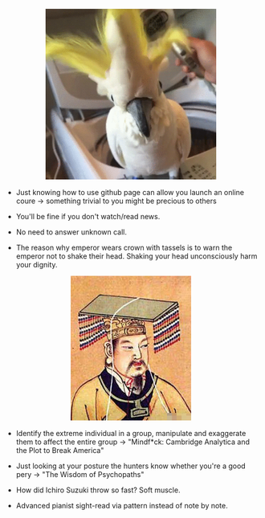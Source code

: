 <p align="center">
<img src="blow.gif" width="340"/>
</p>

* Just knowing how to use github page can allow you launch an online coure -> something trivial to you might be precious to others 

* You'll be fine if you don't watch/read news.

* No need to answer unknown call.

* The reason why emperor wears crown with tassels is to warn the emperor not to shake their head. Shaking your head unconsciously harm your dignity.

<p align="center">
<img src="crown.jpg" width="240"/>
</p>

* Identify the extreme individual in a group, manipulate and exaggerate them to affect the entire group -> "Mindf*ck: Cambridge Analytica and the Plot to Break America"

* Just looking at your posture the hunters know whether you're a good pery -> "The Wisdom of Psychopaths"

* How did Ichiro Suzuki throw so fast? Soft muscle.

* Advanced pianist sight-read via pattern instead of note by note.